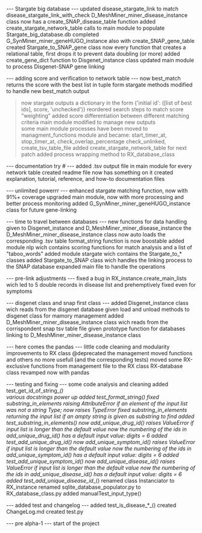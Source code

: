 --- Stargate big database ---
updated disease_stargate_link to match disease_stargate_link_with_check
D_MeshMiner_miner_disease_instance class now has a create_SNAP_disease_table function
added create_stargate_network_table calls to main module to populate Stargate_big_database.db
completed G_SynMiner_miner_geneHUGO_instance also with create_SNAP_gene_table
created Stargate_to_SNAP_gene class
now every function that creates a relational table, first drops it to prevent data doubling (or more)
added create_gene_dict function to Disgenet_instance class
updated main module to process Disgenet-SNAP gene linking

--- adding score and verification to network table ---
now best_match returns the score with the best list in tuple form
stargate methods modified to handle new best_match output
> now stargate outputs a dictionary in the form {'initial id': ([list of best ids], score, 'unchecked')}
> reordered search steps to match score "weighting"
> added score differentiation between different matching criteria
main module modified to manage new outputs   
some main module processes have been moved to managment_functions module and became:
> start_timer_at, stop_timer_at, check_overlap_percentage
> check_unlinked, create_tsv_table_file
added create_stargate_network_table for next patch
added process wrapping method to RX_database_class

--- documentation try # ---
added .tsv output file in main module for every network table created
readme file now has something on it
created explanation, tutorial, reference, and how-to documentation files

--- unlimited powerrr ---
enhanced stargate matching function, now with 91%+ coverage
upgraded main module, now with more processing and better process monitoring
added G_SynMiner_miner_geneHUGO_instance class for future gene-linking

--- time to travel between databases ---
new functions for data handling given to Disgenet_instance and D_MeshMiner_miner_disease_instance 
the D_MeshMiner_miner_disease_instance class now auto loads the corresponding .tsv table
format_string function is now boostable
added module nlp wich contains scoring functions for match analysis and a list of "taboo_words"
added module stargate wich contains the Stargate_to_* classes
added Stargate_to_SNAP class wich handles the linking process to the SNAP database
expanded main file to handle the operations


--- pre-link adjustments ---
fixed a bug in RX_instance.create_main_lists wich led to 5 double records in disease list and prehemptively fixed even for symptoms

--- disgenet class and snap first class ---
added Disgenet_instance class wich reads from the disgenet database
given load and unload methods to disgenet class for mamory management
added D_MeshMiner_miner_disease_instance class wich reads from the corrispondent snap tsv table file
given prototype function for databases linking to D_MeshMiner_miner_disease_instance class

--- here comes the pandas ---
little code cleaning and modularity improvements to RX class
@deprecated the management moved functions and others no more usefull (and the corresponding tests)
moved some RX-exclusive functions from management file to the RX class
RX-database class revamped now with pandas

--- testing and fixing ---
some code analysis and cleaning
added test_get_id_of_string_*_()       
various docstrings power up
added test_format_string_*_()
fixed substring_in_elements raising AttributeError if an element of the input list was not a string Type; now raises TypeError
fixed substring_in_elements returning the input list if an ampty string is given as substring to find
added test_substring_in_elements_*_()
now add_unique_drug_id() raises ValueError if input list is longer than the default value
now the numbering of the ids in add_unique_drug_id() has a default input value: digits = 6
added test_add_unique_drug_id_*_()
now add_unique_symptom_id() raises ValueError if input list is longer than the default value
now the numbering of the ids in add_unique_symptom_id() has a default input value: digits = 6
added test_add_unique_symptom_id_*_()
now add_unique_disease_id() raises ValueError if input list is longer than the default value
now the numbering of the ids in add_unique_disease_id() has a default input value: digits = 6
added test_add_unique_disease_id_*_()
renamed class Instanciator to RX_instance
renamed sqlite_database_populator.py  to  RX_database_class.py
added manualTest_input_type()


--- added test and changelog ---
added test_is_disease_*_()
created ChangeLog.md
created test.py


--- pre alpha-1 ---
start of the project
